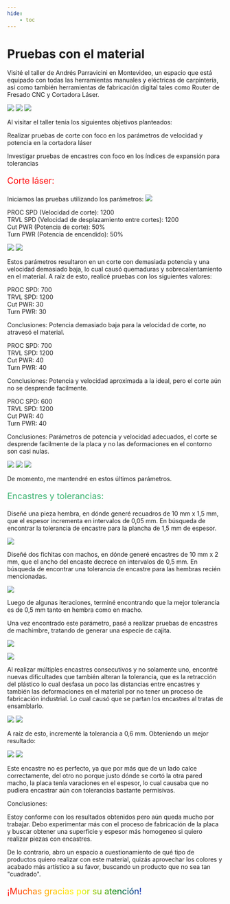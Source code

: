 ```yaml
---
hide:
    - toc
---
```


# Pruebas con el material

Visité el taller de Andrés Parravicini en Montevideo, un espacio que está equipado con todas las herramientas manuales y eléctricas de carpintería, así como también herramientas de fabricación digital tales como Router de Fresado CNC y Cortadora Láser.

![](../images/PFI02/IMG-20241116-WA0009.jpg)
![](../images/PFI02/IMG-20241116-WA0010.jpg)
![](../images/PFI02/IMG-20241116-WA0011.jpg)

Al visitar el taller tenía los siguientes objetivos planteados:

Realizar pruebas de corte con foco en los parámetros de velocidad y potencia en la cortadora láser

Investigar pruebas de encastres con foco en los índices de expansión para tolerancias

<p style="font-size: 20px; color: red;">Corte láser:</p>

Iniciamos las pruebas utilizando los parámetros:
![](../images/PFI02/IMG-20241116-WA0006.jpg)

PROC SPD (Velocidad de corte): 1200<br>
TRVL SPD (Velocidad de desplazamiento entre cortes): 1200<br>
Cut PWR (Potencia de corte): 50%<br>
Turn PWR (Potencia de encendido): 50%<br>

![](../images/PFI02/IMG-20241116-WA0003.jpg)
![](../images/PFI02/IMG-20241116-WA0004.jpg)

Estos parámetros resultaron en un corte con demasiada potencia y una velocidad demasiado baja, lo cual causó quemaduras y sobrecalentamiento en el material. A raíz de esto, realicé pruebas con los siguientes valores:

PROC SPD: 700<br>
TRVL SPD: 1200<br>
Cut PWR: 30<br>
Turn PWR: 30<br>

Conclusiones: Potencia demasiado baja para la velocidad de corte, no atravesó el material.

PROC SPD: 700<br>
TRVL SPD: 1200<br>
Cut PWR: 40<br>
Turn PWR: 40<br>

Conclusiones: Potencia y velocidad aproximada a la ideal, pero el corte aún no se desprende facilmente.

PROC SPD: 600<br>
TRVL SPD: 1200<br>
Cut PWR: 40<br>
Turn PWR: 40<br>

Conclusiones: Parámetros de potencia y velocidad adecuados, el corte se desprende facilmente de la placa y no las deformaciones en el contorno son casi nulas.

![](../images/PFI02/IMG-20241116-WA0002.jpg)
![](../images/PFI02/IMG-20241116-WA0008.jpg)
![](../images/PFI02/IMG-20241116-WA0001.jpg)

De momento, me mantendré en estos últimos parámetros.

<p style="font-size: 20px; color: mediumseagreen;">Encastres y tolerancias:</p>

Diseñé una pieza hembra, en dónde generé recuadros de 10 mm x 1,5 mm, que el espesor incrementa en intervalos de 0,05 mm. En búsqueda de encontrar la tolerancia de encastre para la plancha de 1,5 mm de espesor.

![](../images/PFI02/1.PNG)

Diseñé dos fichitas con machos, en dónde generé encastres de 10 mm x 2 mm, que el ancho del encaste decrece en intervalos de 0,5 mm. En búsqueda de encontrar una tolerancia de encastre para las hembras recién mencionadas.

![](../images/PFI02/2.PNG)

Luego de algunas iteraciones, terminé encontrando que la mejor tolerancia es de 0,5 mm tanto en hembra como en macho.

Una vez encontrado este parámetro, pasé a realizar pruebas de encastres de machimbre, tratando de generar una especie de cajita.

![](../images/PFI02/3.PNG)

![](../images/PFI02/IMG-20241116-WA0027.jpg)

Al realizar múltiples encastres consecutivos y no solamente uno, encontré nuevas dificultades que también alteran la tolerancia, que es la retracción del plástico lo cual desfasa un poco las distancias entre encastres y también las deformaciones en el material por no tener un proceso de fabricación industrial. Lo cual causó que se partan los encastres al tratas de ensamblarlo.

![](../images/PFI02/IMG-20241116-WA0024.jpg)
![](../images/PFI02/IMG-20241116-WA0026.jpg)

A raíz de esto, incrementé la tolerancia a 0,6 mm. Obteniendo un mejor resultado:

![](../images/PFI02/IMG-20241116-WA0020.jpg)
![](../images/PFI02/IMG-20241116-WA0021.jpg)

Este encastre no es perfecto, ya que por más que de un lado calce correctamente, del otro no porque justo dónde se cortó la otra pared macho, la placa tenía varaciones en el espesor, lo cual causaba que no pudiera encastrar aún con tolerancias bastante permisivas.

Conclusiones:

Estoy conforme con los resultados obtenidos pero aún queda mucho por trabajar. Debo experimentar más con el proceso de fabricación de la placa y buscar obtener una superficie y espesor más homogeneo si quiero realizar piezas con encastres.

De lo contrario, abro un espacio a cuestionamiento de qué tipo de productos quiero realizar con este material, quizás aprovechar los colores y acabado más artístico a su favor, buscando un producto que no sea tan "cuadrado".

<p style="font-size: 20px"; class="rainbow">¡Muchas gracias por su atención!</p>

<meta charset="UTF-8">
    <meta name="viewport" content="width=device-width, initial-scale=1.0">
    <title>Embed YouTube Video</title>

<meta charset="UTF-8">
    <meta name="viewport" content="width=device-width, initial-scale=1.0">
    <title>Texto Arcoíris</title>
    <style>
        .rainbow {
            background: linear-gradient(to right, red, orange, yellow, green, blue, indigo, violet);
            color: transparent;
            background-clip: text;
        }
    </style>    

<html lang="en">